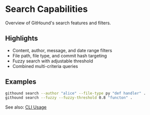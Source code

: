 # Search Capabilities

Overview of GitHound's search features and filters.

## Highlights

- Content, author, message, and date range filters
- File path, file type, and commit hash targeting
- Fuzzy search with adjustable threshold
- Combined multi-criteria queries

## Examples

```bash
githound search --author "alice" --file-type py "def handler" .
githound search --fuzzy --fuzzy-threshold 0.8 "functon" .
```

See also: [CLI Usage](cli-usage.md)
